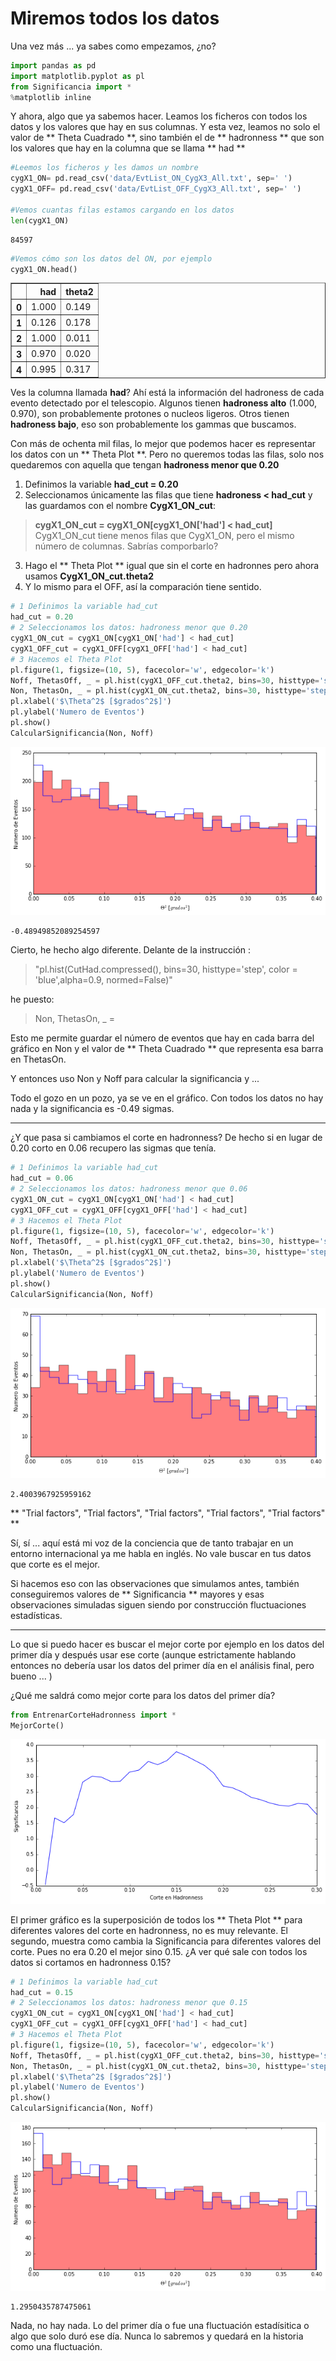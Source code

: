 # Miremos todos los datos

Una vez más ... ya sabes como empezamos, ¿no?


```python
import pandas as pd
import matplotlib.pyplot as pl
from Significancia import *
%matplotlib inline
```

Y ahora, algo que ya sabemos hacer. Leamos los ficheros con todos los datos y los valores que hay en sus columnas. Y esta vez, leamos no solo el valor de ** Theta Cuadrado **, sino también el de ** hadronness ** que son los valores que hay en la columna que se llama ** had **


```python
#Leemos los ficheros y les damos un nombre
cygX1_ON= pd.read_csv('data/EvtList_ON_CygX3_All.txt', sep=' ')
cygX1_OFF= pd.read_csv('data/EvtList_OFF_CygX3_All.txt', sep=' ')

#Vemos cuantas filas estamos cargando en los datos
len(cygX1_ON)
```




    84597




```python
#Vemos cómo son los datos del ON, por ejemplo
cygX1_ON.head()
```




<div>
<table border="1" class="dataframe">
  <thead>
    <tr style="text-align: right;">
      <th></th>
      <th>had</th>
      <th>theta2</th>
    </tr>
  </thead>
  <tbody>
    <tr>
      <th>0</th>
      <td>1.000</td>
      <td>0.149</td>
    </tr>
    <tr>
      <th>1</th>
      <td>0.126</td>
      <td>0.178</td>
    </tr>
    <tr>
      <th>2</th>
      <td>1.000</td>
      <td>0.011</td>
    </tr>
    <tr>
      <th>3</th>
      <td>0.970</td>
      <td>0.020</td>
    </tr>
    <tr>
      <th>4</th>
      <td>0.995</td>
      <td>0.317</td>
    </tr>
  </tbody>
</table>
</div>



Ves la columna llamada **had**?  Ahí está la información del hadroness de cada evento detectado por el telescopio.
Algunos tienen **hadroness alto** (1.000, 0.970), son probablemente protones o nucleos ligeros. Otros tienen **hadroness bajo**, eso son probablemente los gammas que buscamos.

Con más de ochenta mil filas, lo mejor que podemos hacer es representar los datos con un ** Theta Plot **. Pero no queremos todas las filas, solo nos quedaremos con aquella que tengan **hadroness menor que 0.20**

1. Definimos la variable **had_cut = 0.20**
2. Seleccionamos únicamente las filas que tiene **hadroness < had_cut** y las guardamos con el nombre **CygX1_ON_cut**:
> **cygX1_ON_cut = cygX1_ON[cygX1_ON['had'] < had_cut]**
> CygX1_ON_cut tiene menos filas que CygX1_ON, pero el mismo número de columnas. Sabrías comporbarlo?
3. Hago el ** Theta Plot ** igual que sin el corte en hadronnes pero ahora usamos **CygX1_ON_cut.theta2**
4. Y lo mismo para el OFF, así la comparación tiene sentido.



```python
# 1 Definimos la variable had_cut
had_cut = 0.20
# 2 Seleccionamos los datos: hadroness menor que 0.20
cygX1_ON_cut = cygX1_ON[cygX1_ON['had'] < had_cut]
cygX1_OFF_cut = cygX1_OFF[cygX1_OFF['had'] < had_cut]
# 3 Hacemos el Theta Plot
pl.figure(1, figsize=(10, 5), facecolor='w', edgecolor='k')
Noff, ThetasOff, _ = pl.hist(cygX1_OFF_cut.theta2, bins=30, histtype='stepfilled', color='red', alpha=0.5, normed=False)
Non, ThetasOn, _ = pl.hist(cygX1_ON_cut.theta2, bins=30, histtype='step', color = 'blue',alpha=0.9, normed=False)
pl.xlabel('$\Theta^2$ [$grados^2$]')
pl.ylabel('Numero de Eventos')
pl.show()
CalcularSignificancia(Non, Noff)
```


![png](night_2_6_es_files/night_2_6_es_6_0.png)





    -0.48949852089254597



Cierto, he hecho algo diferente. Delante de la instrucción :
> "pl.hist(CutHad.compressed(), bins=30, histtype='step', color = 'blue',alpha=0.9, normed=False)"

he puesto:

> Non, ThetasOn, _ =

Esto me permite guardar el número de eventos que hay en cada barra del gráfico en Non y el valor de ** Theta Cuadrado ** que representa esa barra en ThetasOn.

Y entonces uso Non y Noff para calcular la significancia y ...

Todo el gozo en un  pozo, ya se ve en el gráfico. Con todos los datos no hay nada y la significancia es -0.49 sigmas.

---------

¿Y que pasa si cambiamos el corte en hadronness? De hecho si en lugar de 0.20 corto en 0.06 recupero las sigmas que tenía.


```python
# 1 Definimos la variable had_cut
had_cut = 0.06
# 2 Seleccionamos los datos: hadroness menor que 0.06
cygX1_ON_cut = cygX1_ON[cygX1_ON['had'] < had_cut]
cygX1_OFF_cut = cygX1_OFF[cygX1_OFF['had'] < had_cut]
# 3 Hacemos el Theta Plot
pl.figure(1, figsize=(10, 5), facecolor='w', edgecolor='k')
Noff, ThetasOff, _ = pl.hist(cygX1_OFF_cut.theta2, bins=30, histtype='stepfilled', color='red', alpha=0.5, normed=False)
Non, ThetasOn, _ = pl.hist(cygX1_ON_cut.theta2, bins=30, histtype='step', color = 'blue',alpha=0.9, normed=False)
pl.xlabel('$\Theta^2$ [$grados^2$]')
pl.ylabel('Numero de Eventos')
pl.show()
CalcularSignificancia(Non, Noff)
```


![png](night_2_6_es_files/night_2_6_es_8_0.png)





    2.4003967925959162



** "Trial factors", "Trial factors", "Trial factors", "Trial factors", "Trial factors" **

Sí, sí ... aquí está mi voz de la conciencia que de tanto trabajar en un entorno internacional ya me habla en inglés. No vale buscar en tus datos que corte es el mejor.

Si hacemos eso con las observaciones que simulamos antes, también conseguiremos valores de ** Significancia ** mayores y esas observaciones simuladas siguen siendo por construcción fluctuaciones estadísticas.

-------

Lo que si puedo hacer es buscar el mejor corte por ejemplo en los datos del primer día y después usar ese corte (aunque estrictamente hablando entonces no debería usar los datos del primer día en el análisis final, pero bueno ... )

¿Qué me saldrá como mejor corte para los datos del primer día?


```python
from EntrenarCorteHadronness import *
MejorCorte()
```


![png](night_2_6_es_files/night_2_6_es_10_0.png)


El primer gráfico es la superposición de todos los ** Theta Plot ** para diferentes valores del corte en hadronness, no es muy relevante. El segundo, muestra como cambia la Significancia para diferentes valores del corte.
Pues no era 0.20 el mejor sino 0.15. ¿A ver qué sale con todos los datos si cortamos en hadronness 0.15?


```python
# 1 Definimos la variable had_cut
had_cut = 0.15
# 2 Seleccionamos los datos: hadroness menor que 0.15
cygX1_ON_cut = cygX1_ON[cygX1_ON['had'] < had_cut]
cygX1_OFF_cut = cygX1_OFF[cygX1_OFF['had'] < had_cut]
# 3 Hacemos el Theta Plot
pl.figure(1, figsize=(10, 5), facecolor='w', edgecolor='k')
Noff, ThetasOff, _ = pl.hist(cygX1_OFF_cut.theta2, bins=30, histtype='stepfilled', color='red', alpha=0.5, normed=False)
Non, ThetasOn, _ = pl.hist(cygX1_ON_cut.theta2, bins=30, histtype='step', color = 'blue',alpha=0.9, normed=False)
pl.xlabel('$\Theta^2$ [$grados^2$]')
pl.ylabel('Numero de Eventos')
pl.show()
CalcularSignificancia(Non, Noff)
```


![png](night_2_6_es_files/night_2_6_es_12_0.png)





    1.2950435787475061



Nada, no hay nada. Lo del primer día o fue una fluctuación estadísitica o algo que solo duró ese día. Nunca lo sabremos y quedará en la historia como una fluctuación.
